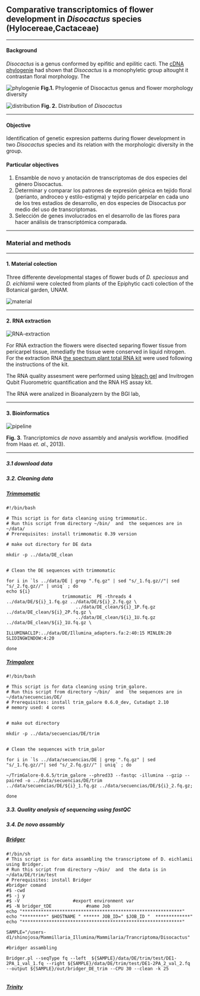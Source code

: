 ## Comparative transcriptomics of flower development in *Disocactus* species (Hylocereae,Cactaceae)

---

#### Background

*Disocactus* is a genus conformed by epifitic and epilitic cacti.
The [cDNA phylogenie](https://bioone.org/journals/willdenowia/volume-46/issue-1/wi.46.46112/Molecular-phylogeny-and-taxonomy-of-the-genus-iDisocactus-i-iCactaceae/10.3372/wi.46.46112.full) had shown that *Disocactus* is a monophyletic group altought it contrastan floral morphology. The

![phylogenie](phylogenie_morpho.jpg)
**Fig.1.** Phylogenie of Disocactus genus and flower morphology diversity

![distribution](distribution.jpg)
**Fig. 2.** Distribution of *Disocactus*


---



#### Objective

Identification of genetic expresion patterns during flower development in two *Disocactus* species   and its relation with the morphologic diversity in the group.

#### Particular objectives

1. Ensamble de novo y anotación de transcriptomas de dos especies del género Disocactus.
2. Determinar y comparar los patrones de expresión génica en tejido floral (perianto, androceo y estilo-estigma) y tejido pericarpelar en cada uno de los tres estadíos de desarrollo, en dos especies de Disocactus por medio del uso de transcriptomas.
3. Selección de genes involucrados en el desarrollo de las flores para hacer análisis de transcriptómica comparada.

---

### Material and methods

___


#### 1. Material colection

Three differente developmental stages of flower buds of *D. speciosus* and *D. eichlamii* were colected from plants of the Epiphytic cacti colection of the Botanical garden, UNAM.

![material](material.jpg)

---

#### 2. RNA extraction


![RNA-extraction](rna_extraction.jpg)

For RNA extraction the flowers were disected separing flower tissue from pericarpel tissue, inmediatly the tissue were conserved in liquid nitrogen. For the extraction RNA [the spectrum plant total RNA kit](https://www.sigmaaldrich.com/catalog/product/SIGMA/STRN50?lang=es&region=MX) were used following the instructions of the kit.

The RNA quality assesment were performed using [bleach gel](https://www.ncbi.nlm.nih.gov/pmc/articles/PMC3699176/) and Invitrogen Qubit Fluorometric quantification and the RNA HS assay kit.

The RNA were analized in Bioanalyzern by the BGI lab,

---

#### 3. Bioinformatics
![pipeline](bioinformatics_methodology.jpg)

**Fig. 3**. Trancriptomics *de novo* assambly and analysis workflow. (modified from Haas *et. al*., 2013).

---

##### 3.1 download data

##### 3.2. Cleaning data

##### [Trimmomatic](http://www.usadellab.org/cms/?page=trimmomatic)

```
#!/bin/bash

# This script is for data cleaning using trimmomatic.
# Run this script from directory ~/bin/  and  the sequences are in ~/data/
# Prerequisites: install trimmomatic 0.39 version

# make out directory for DE data

mkdir -p ../data/DE_clean


# Clean the DE sequences with trimmomatic

for i in `ls ../data/DE | grep ".fq.gz" | sed "s/_1.fq.gz//"| sed "s/_2.fq.gz//" | uniq` ; do
echo ${i}
                     trimmomatic  PE -threads 4 ../data/DE/${i}_1.fq.gz ../data/DE/${i}_2.fq.gz \
                          ../data/DE_clean/${i}_1P.fq.gz  ../data/DE_clean/${i}_2P.fq.gz \
                          ../data/DE_clean/${i}_1U.fq.gz  ../data/DE_clean/${i}_1U.fq.gz \
                          ILLUMINACLIP:../data/DE/Illumina_adapters.fa:2:40:15 MINLEN:20 SLIDINGWINDOW:4:20

done

```


##### [Trimgalore](https://github.com/FelixKrueger/TrimGalore/blob/master/Docs/Trim_Galore_User_Guide.md)

````
#!/bin/bash

# This script is for data cleaning using trim_galore.
# Run this script from directory ~/bin/  and  the sequences are in ~/data/secuencias/DE/
# Prerequisites: install trim_galore 0.6.0_dev, Cutadapt 2.10
# memory used: 4 cores


# make out directory

mkdir -p ../data/secuencias/DE/trim


# Clean the sequences with trim_galor

for i in `ls ../data/secuencias/DE | grep ".fq.gz" | sed "s/_1.fq.gz//"| sed "s/_2.fq.gz//" | uniq` ; do

~/TrimGalore-0.6.5/trim_galore --phred33 --fastqc -illumina --gzip --paired -o ../data/secuencias/DE/trim ../data/secuencias/DE/${i}_1.fq.gz ../data/secuencias/DE/${i}_2.fq.gz;

done

````




##### 3.3. Quality analysis of sequencing using fastQC





##### 3.4. *De novo* assambly

##### [Bridger](https://genomebiology.biomedcentral.com/articles/10.1186/s13059-015-0596-2)

````
#!/bin/sh
# This script is for data assambling the transcriptome of D. eichlamii using Bridger.
# Run this script from directory ~/bin/  and  the data is in ~/data/DE/trim/test
# Prerequisites: install Bridger
#bridger comand
#$ -cwd
#$ -j y
#$ -V                    #export environment var
#$ -N bridger_tDE             #name Job
echo "************************************************************"
echo "*********" $HOSTNAME " ****** JOB_ID=" $JOB_ID "  *************"
echo "************************************************************"

SAMPLE="/users-d1/shinojosa/Mammillaria_Illumina/Mammilaria/Trancriptoma/Disocactus"

#bridger assambling

Bridger.pl --seqType fq --left  ${SAMPLE}/data/DE/trim/test/DE1-2PA_1_val_1.fq --right ${SAMPLE}/data/DE/trim/test/DE1-2PA_2_val_2.fq  --output ${SAMPLE}/out/bridger_DE_trim --CPU 30 --clean -k 25


````


##### [Trinity](https://github.com/trinityrnaseq/trinityrnaseq/wiki)
